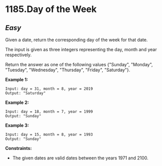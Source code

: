 1185.Day of the Week
==========

*Easy*
----------

Given a date, return the corresponding day of the week for that date.

The input is given as three integers representing the day, month and year respectively.

Return the answer as one of the following values {"Sunday", "Monday", "Tuesday", "Wednesday", "Thursday", "Friday", "Saturday"}.

**Example 1:**

    Input: day = 31, month = 8, year = 2019
    Output: "Saturday"

**Example 2:**

    Input: day = 18, month = 7, year = 1999
    Output: "Sunday"

**Example 3:**

    Input: day = 15, month = 8, year = 1993
    Output: "Sunday"

**Constraints:**

* The given dates are valid dates between the years 1971 and 2100.